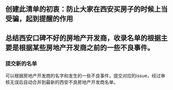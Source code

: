 ## 创建此清单的初衷：防止大家在西安买房子的时候上当受骗，起到提醒的作用

## 总结西安口碑不好的房地产开发商，收录名单的根据主要是根据某些房地产开发商之前的一些不良事件。

### 提交新的名单
可以根据房地产开发商的名字和发生的一些不良事件，提交对应的issue，经过审核无误后自动合并到最新的西安不良房地产开发商名单。
